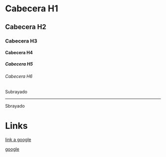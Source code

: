 # Cabecera H1
## Cabecera H2
### Cabecera H3
#### Cabecera H4
##### Cabecera H5
###### Cabecera H6

Subrayado
___

Sbrayado


# Links
<a href="www.google.com">link a google</a>

[google](www.google.com)